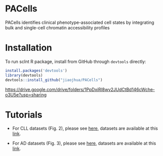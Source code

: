 # PACells
PACells identifies clinical phenotype-associated cell states by integrating bulk and single-cell chromatin accessibility profiles
# Installation
To run scInt R package, install from GitHub through ``devtools`` directly:
```R
install.packages('devtools')
library(devtools)
devtools::install_github("jiaojhua/PACells")
```
https://drive.google.com/drive/folders/1PpDxiRl8wv2JUdCtBd146cWche-o3U5e?usp=sharing
# Tutorials

* For CLL datasets (Fig. 2), please see [here](https://github.com/Jinsl-lab/scInt/blob/main/tutorial/Simulation%26real_datasets.ipynb), datasets are available at this [link](https://drive.google.com/drive/folders/1PpDxiRl8wv2JUdCtBd146cWche-o3U5e?usp=sharing).

* For AD datasets (Fig. 3), please see [here](https://github.com/Jinsl-lab/scInt/blob/main/tutorial/Human_pancreas_mapping.ipynb), datasets are available at this [link](https://drive.google.com/drive/folders/1PpDxiRl8wv2JUdCtBd146cWche-o3U5e?usp=sharing).
